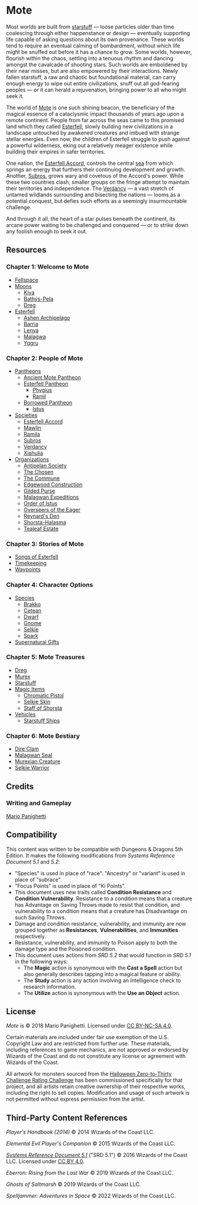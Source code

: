 # Mote

Most worlds are built from [starstuff](treasures/starstuff.md) — loose particles older than time coalescing through either happenstance or design — eventually supporting life capable of asking questions about its own provenance. These worlds tend to require an eventual calming of bombardment, without which life might be snuffed out before it has a chance to grow. Some worlds, however, flourish within the chaos, settling into a tenuous rhythm and dancing amongst the cavalcade of shooting stars. Such worlds are emboldened by their near misses, but are also empowered by their interactions. Newly fallen starstuff, a raw and chaotic but foundational material, can carry enough energy to wipe out entire civilizations, snuff out all god-fearing peoples — or it can herald a rejuvenation, bringing power to all who might seek it.

The world of [Mote](mote/mote.md) is one such shining beacon, the beneficiary of the magical essence of a cataclysmic impact thousands of years ago upon a remote continent. People from far across the seas came to this promised land which they called [Esterfell](mote/esterfell/esterfell.md), slowly building new civilizations in a landscape untouched by awakened creatures and imbued with strange stellar energies. Even now, the children of Esterfell struggle to push against a powerful wilderness, eking out a relatively meager existence while building their empires in safer territories.

One nation, the [Esterfell Accord](societies/esterfell-accord/esterfell-accord.md), controls the central [sea](mote/esterfell/lenya/esterfell-sea/esterfell-sea.md) from which springs an energy that furthers their continuing development and growth. Another, [Subros](societies/subros.md), grows wary and covetous of the Accord's power. While these two countries clash, smaller groups on the fringe attempt to maintain their territories and independence. The [Verdancy](societies/verdancy/verdancy.md) — a vast stretch of untamed wildlands surrounding and bisecting the nations — looms as a potential conquest, but defies such efforts as a seemingly insurmountable challenge.

And through it all, the heart of a star pulses beneath the continent, its arcane power waiting to be challenged and conquered — or to strike down any foolish enough to seek it out.

## Resources

### Chapter 1: Welcome to Mote

- [Fellspace](mote/fellspace.md)
- [Moons](mote/moons/moons-of-mote.md)
  - [Kiva](mote/moons/kiva.md)
  - [Bathýs-Pela](mote/moons/bathys-pela.md)
  - [Dreg](mote/moons/dreg.md)
- [Esterfell](mote/esterfell/esterfell.md)
  - [Ashen Archipelago](mote/esterfell/ashen-archipelago.md)
  - [Barria](mote/esterfell/barria.md)
  - [Lenya](mote/esterfell/lenya/lenya.md)
  - [Malagwa](mote/esterfell/malagwa.md)
  - [Yggru](mote/esterfell/yggru/yggru.md)

### Chapter 2: People of Mote

- [Pantheons](pantheon/mote-pantheons.md)
  - [Ancient Mote Pantheon](pantheon/mote-pantheons.md#ancient-mote-pantheon)
  - [Esterfell Pantheon](pantheon/mote-pantheons.md#esterfell-pantheon)
    - [Phygius](pantheon/esterfell-deities/phygius.md)
    - [Ramil](pantheon/esterfell-deities/ramil.md)
  - [Borrowed Pantheon](pantheon/mote-pantheons.md#borrowed-pantheon)
    - [Istus](pantheon/multiverse-deities/istus.md)
- [Societies](societies)
  - [Esterfell Accord](societies/esterfell-accord/esterfell-accord.md)
  - [Mawlin](societies/mawlin.md)
  - [Ramila](societies/ramila.md)
  - [Subros](societies/subros.md)
  - [Verdancy](societies/verdancy/verdancy.md)
  - [Xiahulia](societies/xiahulia.md)
- [Organizations](organizations)
  - [Antipelan Society](organizations/antipelan-society/antipelan-society.md)
  - [The Chosen](organizations/the-chosen/the-chosen.md)
  - [The Commune](organizations/the-commune/the-commune.md)
  - [Edgewood Construction](organizations/edgewood-construction/edgewood-construction.md)
  - [Gilded Purse](organizations/gilded-purse/gilded-purse.md)
  - [Malagwan Expeditions](organizations/malagwan-expeditions/malagwan-expeditions.md)
  - [Order of Istus](organizations/order-of-istus/order-of-istus.md)
  - [Overseers of the Eager](organizations/overseers-of-the-eager/overseers-of-the-eager.md)
  - [Reynard's Den](organizations/reynards-den/reynards-den.md)
  - [Shorsta-Halasma](organizations/shorsta-halasma/shorsta-halasma.md)
  - [Tealeaf Estate](organizations/tealeaf-estate/tealeaf-estate.md)

### Chapter 3: Stories of Mote

- [Songs of Esterfell](lore/songs-of-esterfell)
- [Timekeeping](lore/timekeeping.md)
- [Waypoints](lore/waypoints.md)

### Chapter 4: Character Options

- [Species](species)
  - [Brakko](species/brakko.md)
  - [Cetean](species/cetean/cetean.md)
  - [Dwarf](species/dwarf.md)
  - [Gnome](species/gnome.md)
  - [Selkie](species/selkie.md)
  - [Spark](species/spark.md)
- [Supernatural Gifts](supernatural-gifts)

### Chapter 5: Mote Treasures

- [Dreg](treasures/dreg-ore.md)
- [Murex](treasures/murex.md)
- [Starstuff](treasures/starstuff.md)
- [Magic Items](treasures/magic-items)
  - [Chromatic Pistol](treasures/magic-items/chromatic-pistol.md)
  - [Selkie Skin](treasures/magic-items/selkie-skin.md)
  - [Staff of Shorsta](treasures/magic-items/staff-of-shorsta.md)
- [Vehicles](treasures/vehicles)
  - [Starstuff Ships](treasures/vehicles/starstuff-ships/starstuff-ships.md)

### Chapter 6: Mote Bestiary

- [Dire Clam](bestiary/dire-clam.md)
- [Malagwan Seal](bestiary/malagwan-seal.md)
- [Murexian Creature](bestiary/murexian-creature.md)
- [Selkie Warrior](bestiary/selkie-warrior.md)

## Credits

### Writing and Gameplay

[Mario Panighetti](https://mario.panighetti.net)

## Compatibility

This content was written to be compatible with Dungeons & Dragons 5th Edition. It makes the following modifications from _Systems Reference Document 5.1_ and _5.2_:

- "Species" is used in place of "race". "Ancestry" or "variant" is used in place of "subrace".
- "Focus Points" is used in place of "Ki Points".
- This document uses new traits called **Condition Resistance** and **Condition Vulnerability**. Resistance to a condition means that a creature has Advantage on Saving Throws made to resist that condition, and vulnerability to a condition means that a creature has Disadvantage on such Saving Throws.
- Damage and condition resistance, vulnerability, and immunity are now grouped together as **Resistances**, **Vulnerabilities**, and **Immunities** respectively.
- Resistance, vulnerability, and immunity to Poison apply to both the damage type and the Poisoned condition.
- This document uses actions from _SRD 5.2_ that would function in _SRD 5.1_ in the following ways:
  - The **Magic** action is synonymous with the **Cast a Spell** action but also generally describes tapping into a magical feature or ability.
  - The **Study** action is any action involving an Intelligence check to research information.
  - The **Utilize** action is synonymous with the **Use an Object** action.

## License

_Mote_ is © 2018 Mario Panighetti. Licensed under [CC BY-NC-SA 4.0](https://creativecommons.org/licenses/by-nc-sa/4.0/legalcode).

Certain materials are included under fair use exemption of the U.S. Copyright Law and are restricted from further use. These materials, including references to game mechanics, are not approved or endorsed by Wizards of the Coast and do not constitute any license or agreement with Wizards of the Coast.

All artwork for monsters sourced from the [Halloween Zero-to-Thirty Challenge Rating Challenge](https://github.com/mpanighetti/dnd5e-030crc) has been commissioned specifically for that project, and all artists retain creative ownership of their respective works, including the right to sell copies. Modification and usage of such artwork is not permitted without express permission from the artist.

## Third-Party Content References

_Player's Handbook (2014)_ © 2014 Wizards of the Coast LLC.

_Elemental Evil Player's Companion_ © 2015 Wizards of the Coast LLC.

_[Systems Reference Document 5.1](https://dnd.wizards.com/resources/systems-reference-document)_ ("SRD 5.1") © 2016 Wizards of the Coast LLC. Licensed under [CC BY 4.0](https://creativecommons.org/licenses/by/4.0/legalcode).

_Eberron: Rising from the Last War_ © 2019 Wizards of the Coast LLC.

_Ghosts of Saltmarsh_ © 2019 Wizards of the Coast LLC.

_Spelljammer: Adventures in Space_ © 2022 Wizards of the Coast LLC.
